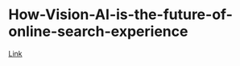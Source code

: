 # How-Vision-AI-is-the-future-of-online-search-experience
[Link](https://think360studio.com/blog/visual-search-technology-online-search-experience)
